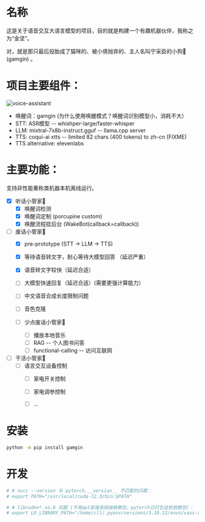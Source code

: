 # 名称

这是关于语音交互大语言模型的项目，目的就是构建一个有趣机器伙伴，我称之为“金坚”。

对，就是那只最后投胎成了猫咪的、被小倩抛弃的、主人名叫宁采臣的小狗🐶 (gamgin) 。


# 项目主要组件：

![voice-assistant](./images/voice-assistant.png)

- 唤醒词：gamgin (为什么使用唤醒模式？唤醒词识别模型小，消耗不大）
- STT: ASR模型 -- whishper-large/faster-whisper
- LLM: mixtral-7x8b-instruct.gguf -- llama.cpp server
- TTS: coqui-ai xtts -- limited 82 chars (400 tokens) to zh-cn (FIXME)
- TTS alternative: elevenlabs


# 主要功能：

支持非性能著称类机器本机离线运行。

- [x] 听话小管家🐶
    - [x] 唤醒词检测
    - [x] 唤醒词定制 (porcupine custom)
    - [x] 唤醒流程挂后台 (WakeBot(callback=callback))

- [ ] 废话小管家🐶
    - [x] pre-prototype (STT -> LLM -> TTS)
    - [x] 等待语音转文字，耐心等待大模型回答 （延迟严重）
    - [x] 语音转文字较快（延迟合适）
    - [ ] 大模型快速回复（延迟合适）(需要更强计算能力）
    - [ ] 中文语音合成长度限制问题
    - [ ] 音色克隆

    - [ ] 少点废话小管家🐶
        - [ ] 播放本地音乐
        - [ ] RAG -- 个人图书问答
        - [ ] functional-calling -- 访问互联网

- [ ] 干活小管家🐶
    - [ ] 语言交互设备控制
        - [ ] 家电开关控制
        - [ ] 家电调参控制
        - [ ] ...


# 安装

```sh
python -m pip install gamgin
```


# 开发

```sh
# # nvcc --version 与 pytorch.__version__ 不匹配的问题：
# export PATH="/usr/local/cuda-12.3/bin:$PATH"

# # libcudnn*.so.8 问题 (不用apt安装系统级依赖包，pytorch已打包这些依赖包)：
# export LD_LIBRARY_PATH="/home/cll/.pyenv/versions/3.10.12/envs/vass-venv/lib/python3.10/site-packages/nvidia/cudnn/lib:$LD_LIBRARY_PATH"
```

